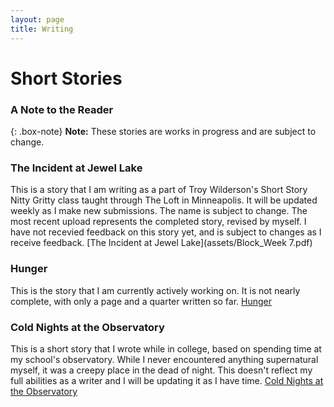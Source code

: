 ```yaml
---
layout: page
title: Writing
---
```

# Short Stories

### A Note to the Reader

{: .box-note}
**Note:** These stories are works in progress and are subject to change.

### The Incident at Jewel Lake
This is a story that I am writing as a part of Troy Wilderson's Short Story Nitty Gritty class taught through The Loft in Minneapolis. It will be updated weekly as I make new submissions. The name is subject to change. The most recent upload represents the completed story, revised by myself. I have not recevied feedback on this story yet, and is subject to changes as I receive feedback.
[The Incident at Jewel Lake](assets/Block_Week 7.pdf)

### Hunger
This is the story that I am currently actively working on. It is not nearly complete, with only a page and a quarter written so far.
[Hunger](assets/Block-"Hunger")


### Cold Nights at the Observatory
This is a short story that I wrote while in college, based on spending time at my school's observatory. While I never encountered anything supernatural myself, it was a creepy place in the dead of night.
This doesn't reflect my full abilities as a writer and I will be updating it as I have time.
[Cold Nights at the Observatory](assets/ColdNight.pdf)

